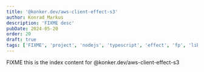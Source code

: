```yaml
---
title: '@konker.dev/aws-client-effect-s3'
author: Konrad Markus
description: 'FIXME desc'
pubDate: 2024-05-20
order: 20
draft: true
tags: ['FIXME', 'project', 'nodejs', 'typescript', 'effect', 'fp', 'lib']
---
```


FIXME this is the index content for @konker.dev/aws-client-effect-s3
